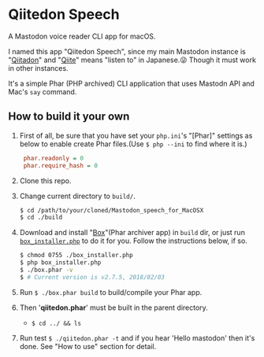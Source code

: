 # Qiitedon Speech

A Mastodon voice reader CLI app for macOS.

I named this app "Qiitedon Speech", since my main Mastodon instance is "[Qiitadon](https://qiitadon.com/)" and "[Qiite](https://en.wiktionary.org/wiki/%E8%81%9E%E3%81%8F#Japanese)" means "listen to" in Japanese.:stuck_out_tongue_winking_eye:  Though it must work in other instances.

It's a simple Phar (PHP archived) CLI application that uses Mastodn API and Mac's `say` command.



## How to build it your own

1. First of all, be sure that you have set your `php.ini`'s "[Phar]" settings as below to enable create Phar files.(Use `$ php --ini` to find where it is.)

   ```php.ini
    phar.readonly = 0
    phar.require_hash = 0
    ```

1. Clone this repo.

1. Change current directory to `build/`.

    ```bash
    $ cd /path/to/your/cloned/Mastodon_speech_for_MacOSX
    $ cd ./build
    ```

1. Download and install "[Box](https://box-project.github.io/box2/)"(Phar archiver app) in `build` dir, or just run [`box_installer.php`](https://github.com/KEINOS/Mastodon_speech_for_MacOSX/blob/master/build/box_installer.php) to do it for you. Follow the instructions below, if so.

    ```bash
    $ chmod 0755 ./box_installer.php
    $ php box_installer.php
    $ ./box.phar -v
    $ # Current version is v2.7.5, 2018/02/03
    ```

1. Run `$ ./box.phar build` to build/compile your Phar app.

1. Then '**qiitedon.phar**' must be built in the parent directory.

    - `$ cd ../ && ls`

1. Run test `$ ./qiitedon.phar -t` and if you hear 'Hello mastodon' then it's done. See "How to use" section for detail.